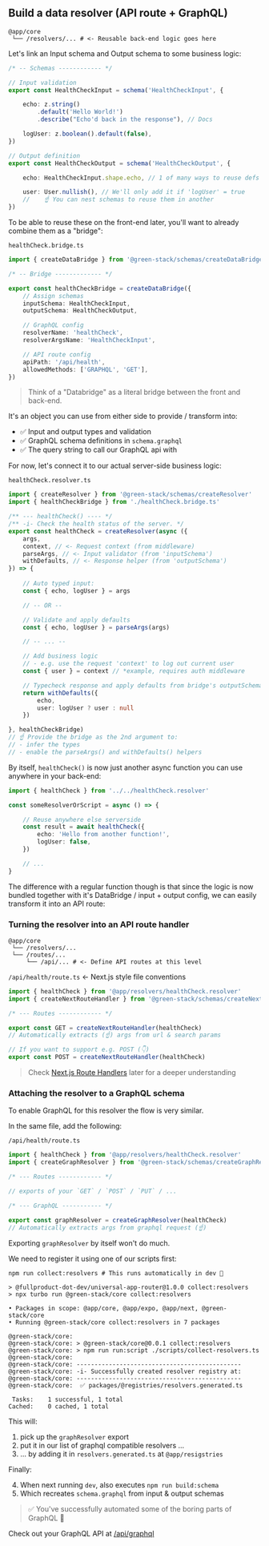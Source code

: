 ## Build a data resolver (API route + GraphQL)

```shell
@app/core
 └── /resolvers/... # <- Reusable back-end logic goes here
```

Let's link an Input schema and Output schema to some business logic:

```ts
/* -- Schemas ------------ */

// Input validation
export const HealthCheckInput = schema('HealthCheckInput', {

    echo: z.string()
        .default('Hello World!')
        .describe("Echo'd back in the response"), // Docs

    logUser: z.boolean().default(false),
})

// Output definition
export const HealthCheckOutput = schema('HealthCheckOutput', {

    echo: HealthCheckInput.shape.echo, // 1 of many ways to reuse defs

    user: User.nullish(), // We'll only add it if 'logUser' = true
    //    ☝️ You can nest schemas to reuse them in another
})
```

To be able to reuse these on the front-end later, you'll want to already combine them as a "bridge":

`healthCheck.bridge.ts`

```ts
import { createDataBridge } from '@green-stack/schemas/createDataBridge' 

/* -- Bridge ------------- */

export const healthCheckBridge = createDataBridge({
    // Assign schemas
    inputSchema: HealthCheckInput,
    outputSchema: HealthCheckOutput,

    // GraphQL config
    resolverName: 'healthCheck',
    resolverArgsName: 'HealthCheckInput',

    // API route config
    apiPath: '/api/health',
    allowedMethods: ['GRAPHQL', 'GET'],
})
```

> Think of a "Databridge" as a literal bridge between the front and back-end.

It's an object you can use from either side to provide / transform into:

- ✅ Input and output types and validation
- ✅ GraphQL schema definitions in `schema.graphql`
- ✅ The query string to call our GraphQL api with

For now, let's connect it to our actual server-side business logic:

`healthCheck.resolver.ts`

```ts
import { createResolver } from '@green-stack/schemas/createResolver'
import { healthCheckBridge } from './healthCheck.bridge.ts'

/** --- healthCheck() ---- */
/** -i- Check the health status of the server. */
export const healthCheck = createResolver(async ({
    args,
    context, // <- Request context (from middleware)
    parseArgs, // <- Input validator (from 'inputSchema')
    withDefaults, // <- Response helper (from 'outputSchema')
}) => {
    
    // Auto typed input:
    const { echo, logUser } = args

    // -- OR --

    // Validate and apply defaults
    const { echo, logUser } = parseArgs(args)

    // -- ... --

    // Add business logic
    // - e.g. use the request 'context' to log out current user
    const { user } = context // *example, requires auth middleware

    // Typecheck response and apply defaults from bridge's outputSchema
    return withDefaults({
        echo, 
        user: logUser ? user : null
    })

}, healthCheckBridge)
// ☝️ Provide the bridge as the 2nd argument to:
// - infer the types
// - enable the parseArgs() and withDefaults() helpers
```

By itself, `healthCheck()` is now just another async function you can use anywhere in your back-end:

```ts
import { healthCheck } from '../../healthCheck.resolver'

const someResolverOrScript = async () => {

    // Reuse anywhere else serverside
    const result = await healthCheck({
        echo: 'Hello from another function!',
        logUser: false,
    })

    // ...
}
```

The difference with a regular function though is that since the logic is now bundled together with it's DataBridge / input + output config, we can easily transform it into an API route:

### Turning the resolver into an API route handler

```shell
@app/core
 └── /resolvers/...
 └── /routes/...
     └── /api/... # <- Define API routes at this level
```

`/api/health/route.ts` <- Next.js style file conventions

```ts
import { healthCheck } from '@app/resolvers/healthCheck.resolver'
import { createNextRouteHandler } from '@green-stack/schemas/createNextRouteHandler'

/* --- Routes ------------ */

export const GET = createNextRouteHandler(healthCheck)
// Automatically extracts (☝️) args from url & search params

// If you want to support e.g. POST (👇)
export const POST = createNextRouteHandler(healthCheck)
```

> Check [Next.js Route Handlers](https://nextjs.org/docs/app/building-your-application/routing/route-handlers) later for a deeper understanding

### Attaching the resolver to a GraphQL schema

To enable GraphQL for this resolver the flow is very similar.

In the same file, add the following:

`/api/health/route.ts`

```ts
import { healthCheck } from '@app/resolvers/healthCheck.resolver'
import { createGraphResolver } from '@green-stack/schemas/createGraphResolver'

/* --- Routes ------------ */

// exports of your `GET` / `POST` / `PUT` / ...

/* --- GraphQL ----------- */

export const graphResolver = createGraphResolver(healthCheck)
// Automatically extracts args from graphql request (☝️)
```

Exporting `graphResolver` by itself won't do much.

We need to register it using one of our scripts first:

```shell
npm run collect:resolvers # This runs automatically in dev 🙏
```

```shell
> @fullproduct-dot-dev/universal-app-router@1.0.0 collect:resolvers
> npx turbo run @green-stack/core collect:resolvers

• Packages in scope: @app/core, @app/expo, @app/next, @green-stack/core
• Running @green-stack/core collect:resolvers in 7 packages

@green-stack/core: 
@green-stack/core: > @green-stack/core@0.0.1 collect:resolvers
@green-stack/core: > npm run run:script ./scripts/collect-resolvers.ts
@green-stack/core: 
@green-stack/core: ----------------------------------------------
@green-stack/core: -i- Successfully created resolver registry at:
@green-stack/core: ----------------------------------------------
@green-stack/core:  ✅ packages/@registries/resolvers.generated.ts

 Tasks:    1 successful, 1 total
Cached:    0 cached, 1 total
```

This will:
1. pick up the `graphResolver` export
2. put it in our list of graphql compatible resolvers ...
3. ... by adding it in `resolvers.generated.ts` at `@app/resigstries`

Finally:  

4. When next running `dev`, also executes `npm run build:schema`
5. Which recreates `schema.graphql` from input & output schemas

> ✅ You've successfully automated some of the boring parts of GraphQL 🎉

Check out your GraphQL API at [/api/graphql](http://localhost:3000/api/graphql)
